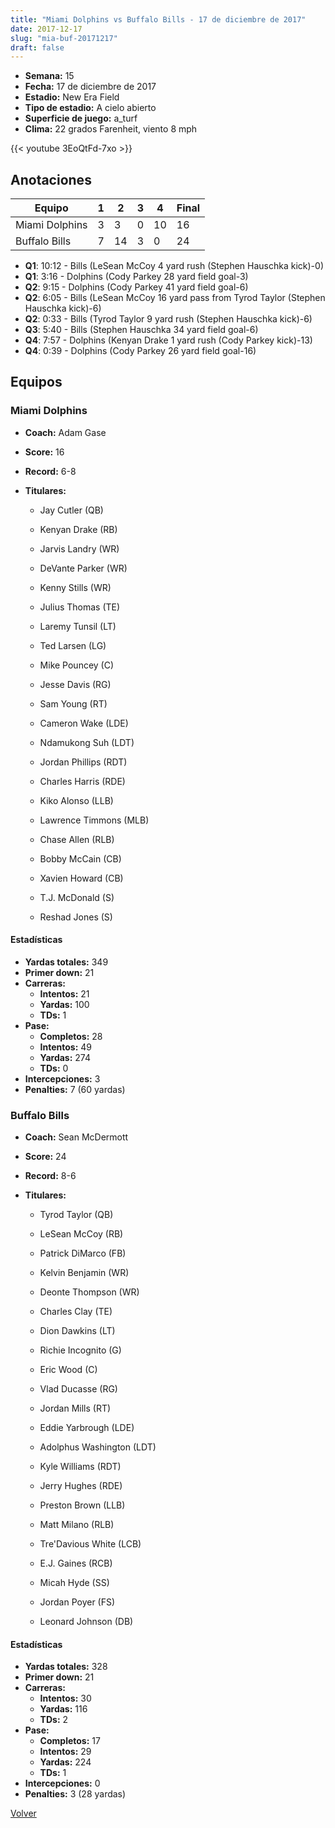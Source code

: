 ```yaml
---
title: "Miami Dolphins vs Buffalo Bills - 17 de diciembre de 2017"
date: 2017-12-17
slug: "mia-buf-20171217"
draft: false
---
```


- **Semana:** 15
- **Fecha:** 17 de diciembre de 2017
- **Estadio:** New Era Field
- **Tipo de estadio:** A cielo abierto
- **Superficie de juego:** a_turf
- **Clima:** 22 grados Farenheit, viento 8 mph


{{< youtube 3EoQtFd-7xo >}}


## Anotaciones
| Equipo | 1 | 2 | 3 | 4 | Final |
|--------|---|---|---|---|-------|
| Miami Dolphins  | 3 | 3 | 0 | 10  | 16 |
| Buffalo Bills  | 7 | 14 | 3 | 0  | 24 |
- **Q1**: 10:12 - Bills (LeSean McCoy 4 yard rush (Stephen Hauschka kick)-0)
- **Q1**: 3:16 - Dolphins (Cody Parkey 28 yard field goal-3)
- **Q2**: 9:15 - Dolphins (Cody Parkey 41 yard field goal-6)
- **Q2**: 6:05 - Bills (LeSean McCoy 16 yard pass from Tyrod Taylor (Stephen Hauschka kick)-6)
- **Q2**: 0:33 - Bills (Tyrod Taylor 9 yard rush (Stephen Hauschka kick)-6)
- **Q3**: 5:40 - Bills (Stephen Hauschka 34 yard field goal-6)
- **Q4**: 7:57 - Dolphins (Kenyan Drake 1 yard rush (Cody Parkey kick)-13)
- **Q4**: 0:39 - Dolphins (Cody Parkey 26 yard field goal-16)


## Equipos


### Miami Dolphins
* **Coach:** Adam Gase
* **Score:** 16
* **Record:** 6-8
* **Titulares:** 

  * Jay Cutler (QB) 

  * Kenyan Drake (RB) 

  * Jarvis Landry (WR) 

  * DeVante Parker (WR) 

  * Kenny Stills (WR) 

  * Julius Thomas (TE) 

  * Laremy Tunsil (LT) 

  * Ted Larsen (LG) 

  * Mike Pouncey (C) 

  * Jesse Davis (RG) 

  * Sam Young (RT) 

  * Cameron Wake (LDE) 

  * Ndamukong Suh (LDT) 

  * Jordan Phillips (RDT) 

  * Charles Harris (RDE) 

  * Kiko Alonso (LLB) 

  * Lawrence Timmons (MLB) 

  * Chase Allen (RLB) 

  * Bobby McCain (CB) 

  * Xavien Howard (CB) 

  * T.J. McDonald (S) 

  * Reshad Jones (S) 

#### Estadísticas
* **Yardas totales:** 349
* **Primer down:** 21
* **Carreras:**
  * **Intentos:** 21
  * **Yardas:** 100
  * **TDs:** 1
* **Pase:**
  * **Completos:** 28
  * **Intentos:** 49
  * **Yardas:** 274
  * **TDs:** 0
* **Intercepciones:** 3
* **Penalties:** 7 (60 yardas)

### Buffalo Bills
* **Coach:** Sean McDermott
* **Score:** 24
* **Record:** 8-6
* **Titulares:** 

  * Tyrod Taylor (QB) 

  * LeSean McCoy (RB) 

  * Patrick DiMarco (FB) 

  * Kelvin Benjamin (WR) 

  * Deonte Thompson (WR) 

  * Charles Clay (TE) 

  * Dion Dawkins (LT) 

  * Richie Incognito (G) 

  * Eric Wood (C) 

  * Vlad Ducasse (RG) 

  * Jordan Mills (RT) 

  * Eddie Yarbrough (LDE) 

  * Adolphus Washington (LDT) 

  * Kyle Williams (RDT) 

  * Jerry Hughes (RDE) 

  * Preston Brown (LLB) 

  * Matt Milano (RLB) 

  * Tre'Davious White (LCB) 

  * E.J. Gaines (RCB) 

  * Micah Hyde (SS) 

  * Jordan Poyer (FS) 

  * Leonard Johnson (DB) 

#### Estadísticas
* **Yardas totales:** 328
* **Primer down:** 21
* **Carreras:**
  * **Intentos:** 30
  * **Yardas:** 116
  * **TDs:** 2
* **Pase:**
  * **Completos:** 17
  * **Intentos:** 29
  * **Yardas:** 224
  * **TDs:** 1
* **Intercepciones:** 0
* **Penalties:** 3 (28 yardas)


[Volver](/historia/2017)

